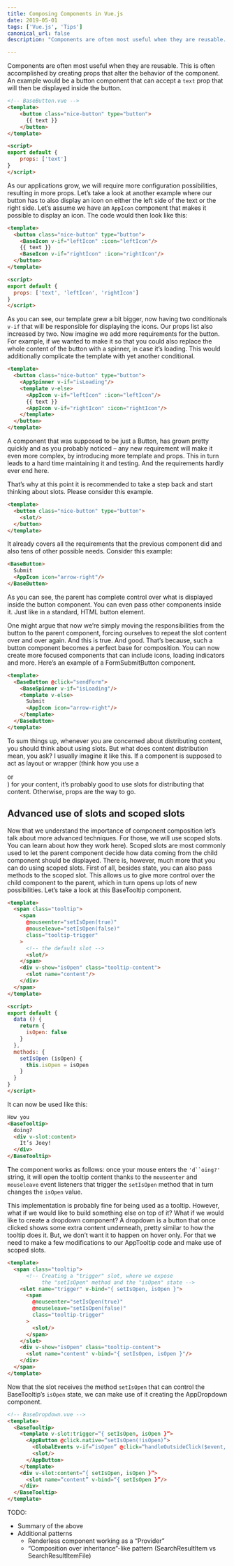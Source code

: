 ```yaml
---
title: Composing Components in Vue.js
date: 2019-05-01
tags: ['Vue.js', 'Tips']
canonical_url: false
description: "Components are often most useful when they are reusable. This is often accomplished by creating a set of props that can alter the behaviour of the component. An example of that would be a button component that can accept a text prop that will then be displayed inside the button."

---
```


Components are often most useful when they are reusable. This is often accomplished by creating props that alter the behavior of the component. An example would be a button component that can accept a `text` prop that will then be displayed inside the button.

```html
<!-- BaseButton.vue -->
<template>
    <button class="nice-button" type="button">
      {{ text }}
    </button>
</template>

<script>
export default {
    props: ['text']
}
</script>
```

As our applications grow, we will require more configuration possibilities, resulting in more props. Let’s take a look at another example where our button has to also display an icon on either the left side of the text or the right side. Let’s assume we have an `AppIcon` component that makes it possible to display an icon. The code would then look like this:

```html
<template>
  <button class="nice-button" type="button">
    <BaseIcon v-if="leftIcon" :icon="leftIcon"/>
    {{ text }}
    <BaseIcon v-if="rightIcon" :icon="rightIcon"/>
  </button>
</template>

<script>
export default {
  props: ['text', 'leftIcon', 'rightIcon']
}
</script>
```

As you can see, our template grew a bit bigger, now having two conditionals `v-if` that will be responsible for displaying the icons. Our props list also increased by two. Now imagine we add more requirements for the button. For example, if we wanted to make it so that you could also replace the whole content of the button with a spinner, in case it’s loading. This would additionally complicate the template with yet another conditional.

```html
<template>
  <button class="nice-button" type="button">
    <AppSpinner v-if="isLoading"/>
    <template v-else>
      <AppIcon v-if="leftIcon" :icon="leftIcon"/>
      {{ text }}
      <AppIcon v-if="rightIcon" :icon="rightIcon"/>
    </template>
  </button>
</template>
```

A component that was supposed to be just a Button, has grown pretty quickly and as you probably noticed – any new requirement will make it even more complex, by introducing more template and props. This in turn leads to a hard time maintaining it and testing. And the requirements hardly ever end here.

That’s why at this point it is recommended to take a step back and start thinking about slots. Please consider this example.

```html
<template>
  <button class="nice-button" type="button">
    <slot/>
  </button>
</template>
```

It already covers all the requirements that the previous component did and also tens of other possible needs.  Consider this example:

```html
<BaseButton>
  Submit
  <AppIcon icon="arrow-right"/>
</BaseButton>
```

As you can see, the parent has complete control over what is displayed inside the button component. You can even pass other components inside it. Just like in a standard, HTML button element.

One might argue that now we’re simply moving the responsibilities from the button to the parent component, forcing ourselves to repeat the slot content over and over again. And this is true. And good. That’s because, such a button component becomes a perfect base for composition. You can now create more focused components that can include icons, loading indicators and more. Here’s an example of a FormSubmitButton component.

```html
<template>
  <BaseButton @click="sendForm">
    <BaseSpinner v-if="isLoading"/>
    <template v-else>
      Submit
      <AppIcon icon="arrow-right"/>
    </template>
  </BaseButton>
</template>
```

To sum things up, whenever you are concerned about distributing content, you should think about using slots. But what does content distribution mean, you ask? I usually imagine it like this. If a component is supposed to act as layout or wrapper (think how you use a <div> or <form>) for your content, it’s probably good to use slots for distributing that content. Otherwise, props are the way to go.

## Advanced use of slots and scoped slots

Now that we understand the importance of component composition let’s talk about more advanced techniques. For those, we will use scoped slots. You can learn about how they work here). Scoped slots are most commonly used to let the parent component decide how data coming from the child component should be displayed. There is, however, much more that you can do using scoped slots.
First of all, besides state, you can also pass methods to the scoped slot. This allows us to give more control over the child component to the parent, which in turn opens up lots of new possibilities.
Let’s take a look at this BaseTooltip component.

```html
<template>
  <span class="tooltip">
    <span
      @mouseenter="setIsOpen(true)"
      @mouseleave="setIsOpen(false)"
      class="tooltip-trigger"
    >
      <!-- the default slot -->
      <slot/>
    </span>
    <div v-show="isOpen" class="tooltip-content">
      <slot name="content"/>
    </div>
  </span>
</template>

<script>
export default {
  data () {
    return {
      isOpen: false
    }
  },
  methods: {
    setIsOpen (isOpen) {
      this.isOpen = isOpen
    }
  }
}
</script>
```

It can now be used like this:

```html
How you
<BaseTooltip>
  doing?
  <div v-slot:content>
    It’s Joey!
  </div>
</BaseTooltip>
```

The component works as follows: once your mouse enters the `'d``oing?'` string, it will open the tooltip content thanks to the `mouseenter` and `mouseleave` event listeners that trigger the `setIsOpen` method that in turn changes the `isOpen` value.

This implementation is probably fine for being used as a tooltip. However, what if we would like to build something else on top of it? What if we would like to create a dropdown component?
A dropdown is a button that once clicked shows some extra content underneath, pretty similar to how the tooltip does it. But, we don’t want it to happen on hover only. For that we need to make a few modifications to our AppTooltip code and make use of scoped slots.

```html
<template>
  <span class="tooltip">
      <!-- Creating a "trigger" slot, where we expose
           the "setIsOpen" method and the "isOpen" state -->
    <slot name="trigger" v-bind="{ setIsOpen, isOpen }">
      <span
        @mouseenter="setIsOpen(true)"
        @mouseleave="setIsOpen(false)"
        class="tooltip-trigger"
      >
        <slot/>
      </span>
    </slot>
    <div v-show="isOpen" class="tooltip-content">
      <slot name="content" v-bind="{ setIsOpen, isOpen }"/>
    </div>
  </span>
</template>
```

Now that the slot receives the method `setIsOpen` that can control the BaseTooltip’s `isOpen` state, we can make use of it creating the AppDropdown component.


```html
<!-- BaseDropdown.vue -->
<template>
  <BaseTooltip>
    <template v-slot:trigger=“{ setIsOpen, isOpen }”>
      <AppButton @click.native=“setIsOpen(!isOpen)”>
        <GlobalEvents v-if=“isOpen” @click=“handleOutsideClick($event, setIsOpen)”/>
        <slot/>
      </AppButton>
    </template>
    <div v-slot:content=“{ setIsOpen, isOpen }”>
      <slot name=“content” v-bind=“{ setIsOpen }”/>
    </div>
  </BaseTooltip>
</template>
```


TODO:

- Summary of the above
- Additional patterns
    - Renderless component working as a “Provider”
    - “Composition over inheritance”-like pattern (SearchResultItem vs SearchResultItemFile)

